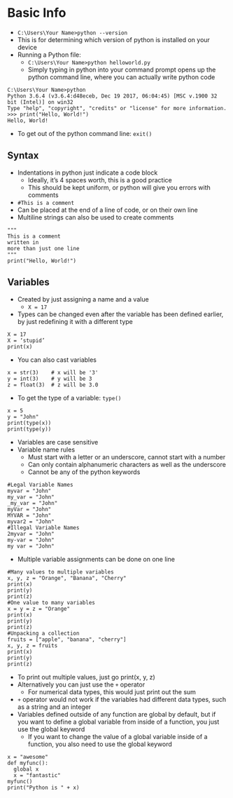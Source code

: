 # Basic Info
- `C:\Users\Your Name>python --version`
- This is for determining which version of python is installed on your device
 - Running a Python file:
     - `C:\Users\Your Name>python helloworld.py`
     - Simply typing in python into your command prompt opens up the python command line, where you can actually write python code
```
C:\Users\Your Name>python
Python 3.6.4 (v3.6.4:d48eceb, Dec 19 2017, 06:04:45) [MSC v.1900 32 bit (Intel)] on win32
Type "help", "copyright", "credits" or "license" for more information.
>>> print("Hello, World!")
Hello, World!
```
 - To get out of the python command line: `exit()`
## Syntax
 - Indentations in python just indicate a code block
     - Ideally, it’s 4 spaces worth, this is a good practice
    - This should be kept uniform, or python will give you errors with comments
 - `#This is a comment`
 - Can be placed at the end of a line of code, or on their own line
 - Multiline strings can also be used to create comments
```
"""
This is a comment
written in
more than just one line
"""
print("Hello, World!")
```
## Variables
 - Created by just assigning a name and a value
     - `X = 17`
 - Types can be changed even after the variable has been defined earlier, by just redefining it with a different type
```
X = 17
X = ‘stupid’
print(x)
```
 - You can also cast variables
```
x = str(3)    # x will be '3'
y = int(3)    # y will be 3
z = float(3)  # z will be 3.0
```
 - To get the type of a variable: `type()`
```
x = 5
y = "John"
print(type(x))
print(type(y))
```
 - Variables are case sensitive
 - Variable name rules
     - Must start with a letter or an underscore, cannot start with a number
     - Can only contain alphanumeric characters as well as the underscore
     - Cannot be any of the python keywords
```
#Legal Variable Names
myvar = "John"
my_var = "John"
_my_var = "John"
myVar = "John"
MYVAR = "John"
myvar2 = "John"
#Illegal Variable Names
2myvar = "John"
my-var = "John"
my var = "John"
```
 - Multiple variable assignments can be done on one line
```
#Many values to multiple variables
x, y, z = "Orange", "Banana", "Cherry"
print(x)
print(y)
print(z)
#One value to many variables
x = y = z = "Orange"
print(x)
print(y)
print(z)
#Unpacking a collection
fruits = ["apple", "banana", "cherry"]
x, y, z = fruits
print(x)
print(y)
print(z)
```
 - To print out multiple values, just go print(x, y, z)
 - Alternatively you can just use the `+` operator
     - For numerical data types, this would just print out the sum
 - `+` operator would not work if the variables had different data types, such as a string and an integer
 - Variables defined outside of any function are global by default, but if you want to define a global variable from inside of a function, you just use the global keyword
     - If you want to change the value of a global variable inside of a function, you also need to use the global keyword
```
x = "awesome"
def myfunc():
  global x
  x = "fantastic"
myfunc()
print("Python is " + x)
```



















